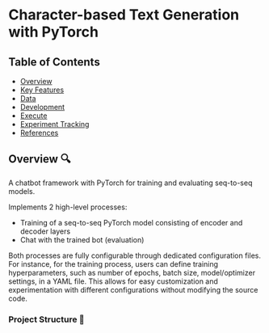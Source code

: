# Character-based Text Generation with PyTorch

## Table of Contents
* [Overview](#Overview)
* [Key Features](#Key--Features)
* [Data](#Data)
* [Development](#Development)
* [Execute](#Execute)
* [Experiment Tracking](#Experiment--Tracking)
* [References](#References)

## Overview 🔍
A chatbot framework with PyTorch for training and evaluating seq-to-seq models.

Implements 2 high-level processes:
- Training of a seq-to-seq PyTorch model consisting of encoder and decoder layers
- Chat with the trained bot (evaluation)

Both processes are fully configurable through dedicated configuration files. For
instance, for the training process, users can define training hyperparameters, such
as number of epochs, batch size, model/optimizer settings, in a YAML file. This allows for
easy customization and experimentation with different configurations without modifying
the source code.

### Project Structure 🌲
